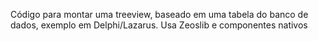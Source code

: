 Código para montar uma treeview, baseado em uma tabela do banco de dados, exemplo em Delphi/Lazarus. Usa Zeoslib e componentes nativos
